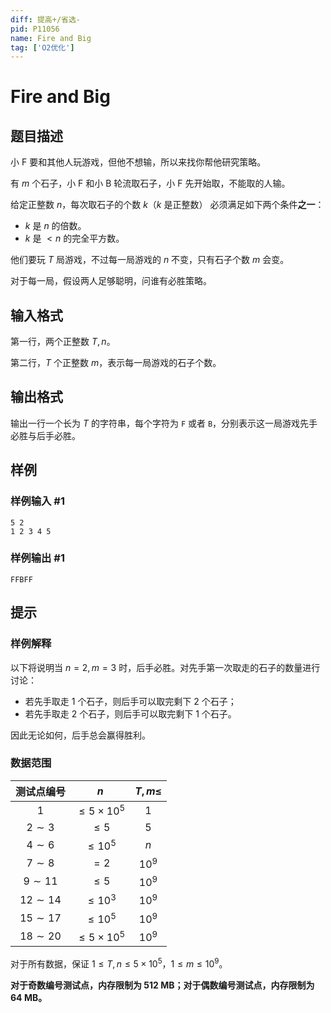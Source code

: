 ```yaml
---
diff: 提高+/省选-
pid: P11056
name: Fire and Big
tag: ['O2优化']
---
```

# Fire and Big
## 题目描述

小 F 要和其他人玩游戏，但他不想输，所以来找你帮他研究策略。

有 $m$ 个石子，小 F 和小 B 轮流取石子，小 F 先开始取，不能取的人输。

给定正整数 $n$，每次取石子的个数 $k$（$k$ 是正整数） 必须满足如下两个条件**之一**：

- $k$ 是 $n$ 的倍数。
- $k$ 是 $<n$ 的完全平方数。

他们要玩 $T$ 局游戏，不过每一局游戏的 $n$ 不变，只有石子个数 $m$ 会变。

对于每一局，假设两人足够聪明，问谁有必胜策略。
## 输入格式

第一行，两个正整数 $T,n$。

第二行，$T$ 个正整数 $m$，表示每一局游戏的石子个数。
## 输出格式

输出一行一个长为 $T$ 的字符串，每个字符为 `F` 或者 `B`，分别表示这一局游戏先手必胜与后手必胜。
## 样例

### 样例输入 #1
```
5 2
1 2 3 4 5
```
### 样例输出 #1
```
FFBFF
```
## 提示

### 样例解释

以下将说明当 $n = 2, m = 3$ 时，后手必胜。对先手第一次取走的石子的数量进行讨论：

- 若先手取走 $1$ 个石子，则后手可以取完剩下 $2$ 个石子；
- 若先手取走 $2$ 个石子，则后手可以取完剩下 $1$ 个石子。

因此无论如何，后手总会赢得胜利。

### 数据范围

| 测试点编号 | $n$ | $T,m\le$ |
| :----------: | :----------: | :----------: |
| $1$ | $\le 5\times 10^5$ | $1$ |
| $2\sim 3$ | $\le 5$ | $5$ |
| $4\sim 6$ | $\le 10^5$ | $n$ |
| $7\sim 8$ | $=2$ | $10^9$ |
| $9\sim 11$ | $\le 5$ | $10^9$ |
| $12\sim 14$ | $\le 10^3$ | $10^9$ |
| $15\sim 17$ | $\le 10^5$ | $10^9$ |
| $18\sim 20$ | $\le 5\times 10^5$ | $10^9$ |

对于所有数据，保证 $1\le T,n\le 5\times 10^5$，$1\le m\le 10^9$。

**对于奇数编号测试点，内存限制为 $512\ \text{MB}$；对于偶数编号测试点，内存限制为 $64\ \text{MB}$。**
